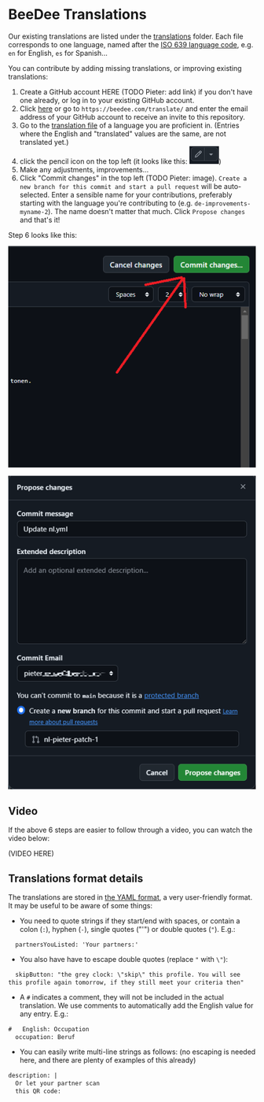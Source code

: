 # BeeDee Translations

Our existing translations are listed under the [translations](./translations) folder.
Each file corresponds to one language, named after the [ISO 639 language code](https://en.wikipedia.org/wiki/List_of_ISO_639_language_codes), e.g. `en` for English, `es` for Spanish...

You can contribute by adding missing translations, or improving existing translations:

1. Create a GitHub account HERE (TODO Pieter: add link) if you don't have one already, or log in to your existing GitHub account.
2. Click [here](https://beedee.com/translate/) or go to `https://beedee.com/translate/` and enter the email address of your GitHub account to receive an invite to this repository.
3. Go to the [translation file](./tree/main/translations) of a language you are proficient in. (Entries where the English and "translated" values are the same, are not translated yet.)
4. click the pencil icon on the top left (it looks like this: ![pencil](https://raw.githubusercontent.com/beedeeapp/Translations/refs/heads/main/images/pencil.png))
5. Make any adjustments, improvements...
6. Click "Commit changes" in the top left (TODO Pieter: image). `Create a new branch for this commit and start a pull request` will be auto-selected. Enter a sensible name for your contributions, preferably starting with the language you're contributing to (e.g. `de-improvements-myname-2`). The name doesn't matter that much. Click `Propose changes` and that's it!

Step 6 looks like this:

![commit button](https://raw.githubusercontent.com/beedeeapp/Translations/refs/heads/main/images/commit1.png)

![commit screen](https://raw.githubusercontent.com/beedeeapp/Translations/refs/heads/main/images/commit2.png)

## Video

If the above 6 steps are easier to follow through a video, you can watch the video below:

(VIDEO HERE)

## Translations format details

The translations are stored in [the YAML format](https://en.wikipedia.org/wiki/YAML), a very user-friendly format.
It may be useful to be aware of some things:

- You need to quote strings if they start/end with spaces, or contain a colon (`:`), hyphen (`-`), single quotes ("'") or double quotes (`"`). E.g.:
```
  partnersYouListed: 'Your partners:'
```
- You also have have to escape double quotes (replace `"` with `\"`):
```
  skipButton: "the grey clock: \"skip\" this profile. You will see this profile again tomorrow, if they still meet your criteria then"
```

- A `#` indicates a comment, they will not be included in the actual translation. We use comments to automatically add the English value for any entry. E.g.:
```
#   English: Occupation
  occupation: Beruf
```

- You can easily write multi-line strings as follows: (no escaping is needed here, and there are plenty of examples of this already)
```
description: |
  Or let your partner scan
  this QR code:
```